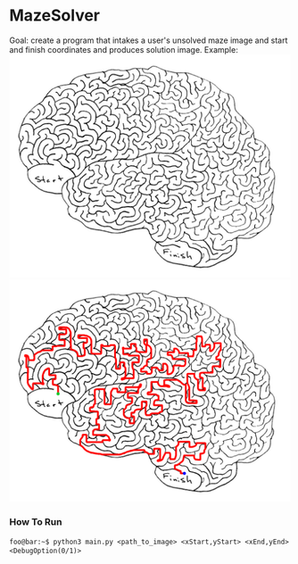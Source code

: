 # MazeSolver
Goal: create a program that intakes a user's unsolved maze image and start and finish coordinates and produces solution image. 
Example:
![Brain](maze_images/brain_maze.jpg)
![Solved](maze_images/generated_solutions/brain_maze_solution.png)

### How To Run
```console
foo@bar:~$ python3 main.py <path_to_image> <xStart,yStart> <xEnd,yEnd> <DebugOption(0/1)>
```
